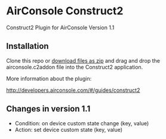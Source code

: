 # AirConsole Construct2
Construct2 Plugin for AirConsole Version 1.1

## Installation
Clone this repo or [download files as zip](https://github.com/AirConsole/airconsole-construct2/archive/master.zip) and drag and drop the airconsole.c2addon file into the Construct2 application.

More information about the plugin:

http://developers.airconsole.com/#/guides/construct2

## Changes in version 1.1
* Condition: on device custom state change (key, value)
* Action: set device custom state (key, value)

